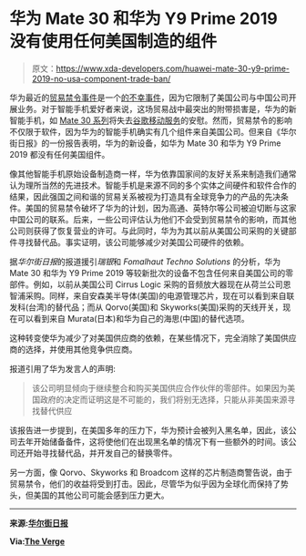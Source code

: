 # 华为 Mate 30 和华为 Y9 Prime 2019 没有使用任何美国制造的组件

> 原文：<https://www.xda-developers.com/huawei-mate-30-y9-prime-2019-no-usa-component-trade-ban/>

华为最近的[贸易禁令事件](https://www.xda-developers.com/google-revoke-huawei-android-ban-blacklist/)是一个[的不幸事件](https://www.xda-developers.com/arm-suspend-business-huawei/)，因为它限制了美国公司与中国公司开展业务。对于智能手机爱好者来说，这场贸易战中最突出的附带损害是，华为的新智能手机，如 [Mate 30 系列](https://www.xda-developers.com/huawei-mate-30-pro-rs-porsche-design-specifications-features-pricing-availability/)将失去[谷歌移动服务](https://www.xda-developers.com/huawei-mate-30-google-play-store-challenges/)的安慰。然而，贸易禁令的影响不仅限于软件，因为华为的智能手机确实有几个组件来自美国公司。但来自《华尔街日报》的一份报告表明，华为的新设备，如华为 Mate 30 和华为 Y9 Prime 2019 都没有任何美国组件。

像其他智能手机原始设备制造商一样，华为依靠国家间的友好关系来制造我们通常认为理所当然的先进技术。智能手机是来源不同的多个实体之间硬件和软件合作的结果，因此强国之间和谐的贸易关系被视为打造具有全球竞争力的产品的先决条件。美国的贸易禁令破坏了华为的计划，因为高通、英特尔等公司被迫切断与这家中国公司的联系。后来，一些公司评估认为他们不会受到贸易禁令的影响，而其他公司则获得了恢复营业的许可。与此同时，华为为其以前从美国公司采购的关键部件寻找替代品。事实证明，该公司能够减少对美国公司硬件的依赖。

据*华尔街日报*的报道援引*瑞银*和 *Fomalhaut Techno Solutions* 的分析，华为 Mate 30 和华为 Y9 Prime 2019 等较新批次的设备不包含任何来自美国公司的零部件。例如，以前从美国公司 Cirrus Logic 采购的音频放大器现在从荷兰公司恩智浦采购。同样，来自安森美半导体(美国)的电源管理芯片，现在可以看到来自联发科(台湾)的替代品；而从 Qorvo(美国)和 Skyworks(美国)采购的天线开关，现在可以看到来自 Murata(日本)和华为自己的海思(中国)的替代选项。

这种转变使华为减少了对美国供应商的依赖，在某些情况下，完全消除了美国供应商的选择，并使用其他竞争供应商。

报道引用了华为发言人的声明:

> 该公司明显倾向于继续整合和购买美国供应合作伙伴的零部件。如果因为美国政府的决定而证明这是不可能的，我们将别无选择，只能从非美国来源寻找替代供应

该报告进一步提到，在美国多年的压力下，华为预计会被列入黑名单，因此，该公司去年开始储备备件，这将使他们在出现黑名单的情况下有一些额外的时间。该公司还开始寻找替代品，并开发自己的替换零件。

另一方面，像 Qorvo、Skyworks 和 Broadcom 这样的芯片制造商警告说，由于贸易禁令，他们的收益将受到打击。因此，尽管华为似乎因为全球化而保持了势头，但美国的其他公司可能会感到压力更大。

* * *

**来源:[华尔街日报](https://www.wsj.com/articles/huawei-manages-to-make-smartphones-without-american-chips-11575196201)**

**Via:[The Verge](https://www.theverge.com/2019/12/3/20993148/huawei-mate-30-no-american-components-manufacturers)**